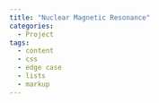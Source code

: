 ```yaml
---
title: "Nuclear Magnetic Resonance"
categories:
  - Project
tags:
  - content
  - css
  - edge case
  - lists
  - markup
---
```

